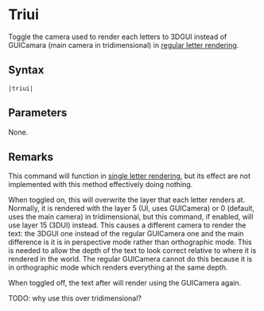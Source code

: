 # Triui

Toggle the camera used to render each letters to 3DGUI instead of GUICamara (main camera in tridimensional) in [regular letter rendering](../../Life%20Cycle/letter%20rendering/regular%20letter%20rendering.md).

## Syntax

````
|triui|
````

## Parameters

None.

## Remarks

This command will function in [single letter rendering](../../Life%20Cycle/letter%20rendering/single%20letter%20rendering.md), but its effect are not implemented with this method effectively doing nothing.

When toggled on, this will overwrite the layer that each letter renders at. Normally, it is rendered with the layer 5 (UI, uses GUICamera) or 0 (default, uses the main camera) in tridimensional, but this command, if enabled, will use layer 15 (3DUI) instead. This causes a different camera to render the text: the 3DGUI one instead of the regular GUICamera one and the main difference is it is in perspective mode rather than orthographic mode. This is needed to allow the depth of the text to look correct relative to where it is rendered in the world. The regular GUICamera cannot do this because it is in orthographic mode which renders everything at the same depth.

When toggled off, the text after will render using the GUICamera again.

TODO: why use this over tridimensional?
